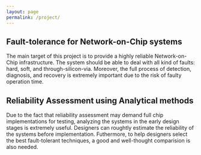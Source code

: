 ```yaml
---
layout: page
permalink: /project/
---
```


Fault-tolerance for Network-on-Chip systems
--------------------------------------------

The main target of this project is to provide a highly reliable Network-on-Chip infrastructure.
The system should be able to deal with all kind of faults: hard, soft, and through-silicon-via.
Moreover, the full process of detection, diagnosis, and recovery is extremely important due to the risk
of faulty operation time. 


Reliability Assessment using Analytical methods
--------------------------------------------

Due to the fact that reliability assessment may demand full chip implementations for testing, analyzing the systems in the early design stages is extremely useful.
Designers can roughtly estimate the reliability of the systems before implementation. Futhermore, to help designers select the best fault-tolerant techniques, a good and well-thought comparision is also needed.
